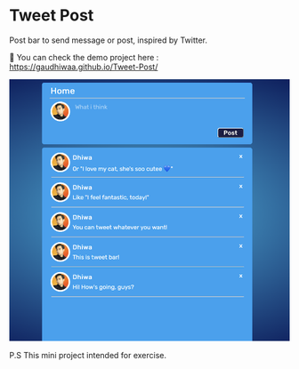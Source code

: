 # Tweet Post
Post bar to send message or post, inspired by Twitter.

📌 You can check the demo project here :
https://gaudhiwaa.github.io/Tweet-Post/

![GitHub Logo](/Demo.png)

P.S This mini project intended for exercise.
